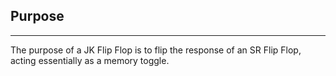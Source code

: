## Purpose
---
The purpose of a JK Flip Flop is to flip the response of an SR Flip Flop, acting essentially as a memory toggle.

## 

```circuitjs

```
